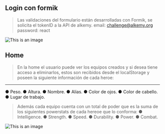 ## Login con formik
> Las validaciones del formulario están desarrolladas con Formik, se solicita el tokenID a la API de alkemy.
> email: challenge@alkemy.org password: react

![This is an image](https://i.ibb.co/f8LPn7x/Captura-de-Pantalla-2021-11-26-a-la-s-12-35-48.png)

## Home
> En la home el usuario puede ver los equipos creados y si desea tiene acceso a eliminarlos, 
> estos son recibidos desde el localStorage y poseen la siguiente información de cada heroe:
<hr />
● Peso.
● Altura.
● Nombre.
● Alias.
● Color de ojos.
● Color de cabello.
● Lugar de trabajo.

> Además cada equipo cuenta con un total de poder que es la suma de los siguientes powerstats de cada hereoe que lo conforma: 
● Intelligence.
● Strength.
● Speed.
● Durability.
● Power.
● Combat.

![This is an image](https://i.ibb.co/9r5Hd5k/Captura-de-Pantalla-2021-11-26-a-la-s-12-40-51.png)
